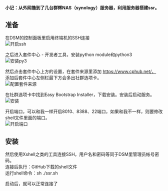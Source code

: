 #### 小记：从外网撸到了几台群辉NAS（synology）服务器，利用服务器搭建ssr。

## 准备
在DSM的控制面板里启用终端机的SSH连接  
![开启ssh](https://github.com/Vic140/synology_build_ssr/blob/master/pic/1.png)      

  
  

之后进入套件中心 - 开发者工具，安装python module和python3  
![安装py3](https://github.com/Vic140/synology_build_ssr/blob/master/pic/2.png)   
   
     
       
       
然后点击套件中心上方的设置，在套件来源里添加 https://www.cphub.net/，  
添加后套件中心左侧栏最下方会多出社群选项卡。  
![配置套件来源](https://github.com/Vic140/synology_build_ssr/blob/master/pic/4.png)    
  
    
      
      
在社群选项卡中找到Easy Bootstrap Installer，下载安装。安装后启动服务。   
![安装](https://github.com/Vic140/synology_build_ssr/blob/master/pic/5.png)    
  
    
      
      
开启端口，可以和我一样开启8010、8388、22端口，如果和我不一样，则要修改shell文件里面的端口。   
![开启端口](https://github.com/Vic140/synology_build_ssr/blob/master/pic/3.png)   
  
    
      
        
## 安装
然后使用Xshell之类的工具连接SSH，用户名和密码等同于DSM里管理员帐号密码。  
连接后执行：GitHub下载的shell文件  
运行shell命令：sh ./ssr.sh

启动后，就可以正常连接了
